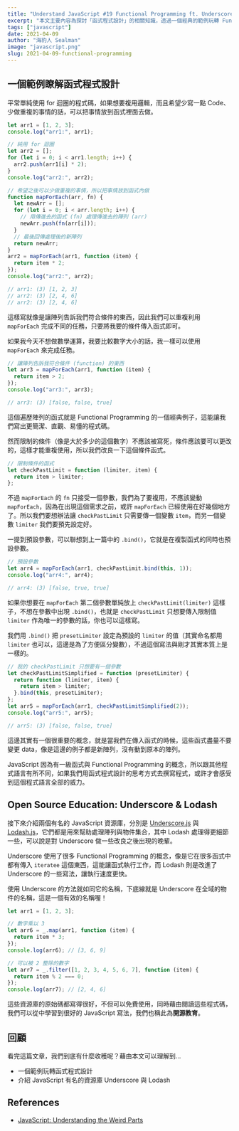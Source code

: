 ```yaml
---
title: "Understand JavaScript #19 Functional Programming ft. Underscore, Loadsh"
excerpt: "本文主要內容為探討「函式程式設計」的相關知識，透過一個經典的範例玩轉 Functional Programming，也會提到 Underscore 與 Loadsh 這兩個有名的資源庫。"
tags: ["javascript"]
date: 2021-04-09
author: "海豹人 Sealman"
image: "javascript.png"
slug: 2021-04-09-functional-programming
---
```


## 一個範例瞭解函式程式設計

平常單純使用 for 迴圈的程式碼，如果想要複用邏輯，而且希望少寫一點 Code、少做重複的事情的話，可以把事情放到函式裡面去做。

```javascript
let arr1 = [1, 2, 3];
console.log("arr1:", arr1);

// 純用 for 迴圈
let arr2 = [];
for (let i = 0; i < arr1.length; i++) {
  arr2.push(arr1[i] * 2);
}
console.log("arr2:", arr2);

// 希望之後可以少做重複的事情，所以把事情放到函式內做
function mapForEach(arr, fn) {
  let newArr = [];
  for (let i = 0; i < arr.length; i++) {
    // 用傳進去的函式 (fn) 處理傳進去的陣列 (arr)
    newArr.push(fn(arr[i]));
  }
  // 最後回傳處理後的新陣列
  return newArr;
}
arr2 = mapForEach(arr1, function (item) {
  return item * 2;
});
console.log("arr2:", arr2);

// arr1: (3) [1, 2, 3]
// arr2: (3) [2, 4, 6]
// arr2: (3) [2, 4, 6]
```

這樣寫就像是讓陣列告訴我們符合條件的東西，因此我們可以重複利用 `mapForEach` 完成不同的任務，只要將我要的條件傳入函式即可。

如果我今天不想做數學運算，我要比較數字大小的話，我一樣可以使用 `mapForEach` 來完成任務。

```javascript
// 讓陣列告訴我符合條件 (function) 的東西
let arr3 = mapForEach(arr1, function (item) {
  return item > 2;
});
console.log("arr3:", arr3);

// arr3: (3) [false, false, true]
```

這個遍歷陣列的函式就是 Functional Programming 的一個經典例子，這能讓我們寫出更簡潔、直觀、易懂的程式碼。

然而限制的條件（像是大於多少的這個數字）不應該被寫死，條件應該要可以更改的，這樣才能重複使用，所以我們改良一下這個條件函式。

```javascript
// 限制條件的函式
let checkPastLimit = function (limiter, item) {
  return item > limiter;
};
```

不過 `mapForEach` 的 `fn` 只接受一個參數，我們為了要複用，不應該變動 `mapForEach`，因為在出現這個需求之前，或許 `mapForEach` 已經使用在好幾個地方了。所以我們要想辦法讓 `checkPastLimit` 只需要傳一個變數 `item`，而另一個變數 `limiter` 我們要預先設定好。

一提到預設參數，可以聯想到上一篇中的 `.bind()`，它就是在複製函式的同時也預設參數。

```javascript
// 預設參數
let arr4 = mapForEach(arr1, checkPastLimit.bind(this, 1));
console.log("arr4:", arr4);

// arr4: (3) [false, true, true]
```

如果你想要在 `mapForEach` 第二個參數單純放上 `checkPastLimit(limiter)` 這樣子，不想在參數中出現 `.bind()`，也就是 `checkPastLimit` 只想要傳入限制值 `limiter` 作為唯一的參數的話，你也可以這樣寫。

我們用 `.bind()` 把 `presetLimiter` 設定為預設的 `limiter` 的值（其實命名都用 `limiter` 也可以，這邊是為了方便區分變數），不過這個寫法與剛才其實本質上是一樣的。

```javascript
// 我的 checkPastLimit 只想要有一個參數
let checkPastLimitSimplified = function (presetLimiter) {
  return function (limiter, item) {
    return item > limiter;
  }.bind(this, presetLimiter);
};
let arr5 = mapForEach(arr1, checkPastLimitSimplified(2));
console.log("arr5:", arr5);

// arr5: (3) [false, false, true]
```

這邊其實有一個很重要的概念，就是當我們在傳入函式的時候，這些函式盡量不要變更 data，像是這邊的例子都是新陣列，沒有動到原本的陣列。

JavaScript 因為有一級函式與 Functional Programming 的概念，所以跟其他程式語言有所不同，如果我們用函式程式設計的思考方式去撰寫程式，或許才會感受到這個程式語言全部的威力。

## Open Source Education: Underscore & Lodash

接下來介紹兩個有名的 JavaScript 資源庫，分別是 [Underscore.js](https://underscorejs.org/) 與 [Lodash.js](https://lodash.com/)，它們都是用來幫助處理陣列與物件集合，其中 Lodash 處理得更細節一些，可以說是對 Underscore 做一些改良之後出現的晚輩。

Underscore 使用了很多 Functional Programming 的概念，像是它在很多函式中都有傳入 `iteratee` 這個東西，這能讓函式執行工作，而 Lodash 則是改進了 Underscore 的一些寫法，讓執行速度更快。

使用 Underscore 的方法就如同它的名稱，下底線就是 Underscore 在全域的物件的名稱，這是一個有效的名稱喔！

```javascript
let arr1 = [1, 2, 3];

// 數字乘以 3
let arr6 = _.map(arr1, function (item) {
  return item * 3;
});
console.log(arr6); // [3, 6, 9]

// 可以被 2 整除的數字
let arr7 = _.filter([1, 2, 3, 4, 5, 6, 7], function (item) {
  return item % 2 === 0;
});
console.log(arr7); // [2, 4, 6]
```

這些資源庫的原始碼都寫得很好，不但可以免費使用，同時藉由閱讀這些程式碼，我們可以從中學習到很好的 JavaScript 寫法，我們也稱此為**開源教育**。

## 回顧

看完這篇文章，我們到底有什麼收穫呢？藉由本文可以理解到…

- 一個範例玩轉函式程式設計
- 介紹 JavaScript 有名的資源庫 Underscore 與 Lodash

## References

- [JavaScript: Understanding the Weird Parts](https://www.udemy.com/course/understand-javascript/)
